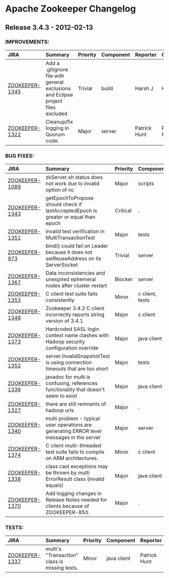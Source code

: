 
<!---
# Licensed to the Apache Software Foundation (ASF) under one
# or more contributor license agreements.  See the NOTICE file
# distributed with this work for additional information
# regarding copyright ownership.  The ASF licenses this file
# to you under the Apache License, Version 2.0 (the
# "License"); you may not use this file except in compliance
# with the License.  You may obtain a copy of the License at
#
#     http://www.apache.org/licenses/LICENSE-2.0
#
# Unless required by applicable law or agreed to in writing, software
# distributed under the License is distributed on an "AS IS" BASIS,
# WITHOUT WARRANTIES OR CONDITIONS OF ANY KIND, either express or implied.
# See the License for the specific language governing permissions and
# limitations under the License.
-->
# Apache Zookeeper Changelog

## Release 3.4.3 - 2012-02-13



### IMPROVEMENTS:

| JIRA | Summary | Priority | Component | Reporter | Contributor |
|:---- |:---- | :--- |:---- |:---- |:---- |
| [ZOOKEEPER-1345](https://issues.apache.org/jira/browse/ZOOKEEPER-1345) | Add a .gitignore file with general exclusions and Eclipse project files excluded |  Trivial | build | Harsh J | Harsh J |
| [ZOOKEEPER-1322](https://issues.apache.org/jira/browse/ZOOKEEPER-1322) | Cleanup/fix logging in Quorum code. |  Major | server | Patrick Hunt | Patrick Hunt |


### BUG FIXES:

| JIRA | Summary | Priority | Component | Reporter | Contributor |
|:---- |:---- | :--- |:---- |:---- |:---- |
| [ZOOKEEPER-1089](https://issues.apache.org/jira/browse/ZOOKEEPER-1089) | zkServer.sh status does not work due to invalid option of nc |  Major | scripts | Bill Au | Roman Shaposhnik |
| [ZOOKEEPER-1343](https://issues.apache.org/jira/browse/ZOOKEEPER-1343) | getEpochToPropose should check if lastAcceptedEpoch is greater or equal than epoch |  Critical | . | Flavio Junqueira | Flavio Junqueira |
| [ZOOKEEPER-1351](https://issues.apache.org/jira/browse/ZOOKEEPER-1351) | invalid test verification in MultiTransactionTest |  Major | tests | Patrick Hunt | Patrick Hunt |
| [ZOOKEEPER-973](https://issues.apache.org/jira/browse/ZOOKEEPER-973) | bind() could fail on Leader because it does not setReuseAddress on its ServerSocket |  Trivial | server | Vishal Kher | Harsh J |
| [ZOOKEEPER-1367](https://issues.apache.org/jira/browse/ZOOKEEPER-1367) | Data inconsistencies and unexpired ephemeral nodes after cluster restart |  Blocker | server | Jeremy Stribling | Benjamin Reed |
| [ZOOKEEPER-1353](https://issues.apache.org/jira/browse/ZOOKEEPER-1353) | C client test suite fails consistently |  Minor | c client, tests | Clint Byrum | Clint Byrum |
| [ZOOKEEPER-1348](https://issues.apache.org/jira/browse/ZOOKEEPER-1348) | Zookeeper 3.4.2 C client incorrectly reports string version of 3.4.1 |  Major | c client | Marshall McMullen | Mahadev konar |
| [ZOOKEEPER-1373](https://issues.apache.org/jira/browse/ZOOKEEPER-1373) | Hardcoded SASL login context name clashes with Hadoop security configuration override |  Major | java client | Thomas Weise | Eugene Koontz |
| [ZOOKEEPER-1352](https://issues.apache.org/jira/browse/ZOOKEEPER-1352) | server.InvalidSnapshotTest is using connection timeouts that are too short |  Major | tests | Patrick Hunt | Patrick Hunt |
| [ZOOKEEPER-1336](https://issues.apache.org/jira/browse/ZOOKEEPER-1336) | javadoc for multi is confusing, references functionality that doesn't seem to exist |  Major | java client | Patrick Hunt | Patrick Hunt |
| [ZOOKEEPER-1327](https://issues.apache.org/jira/browse/ZOOKEEPER-1327) | there are still remnants of hadoop urls |  Major | . | Benjamin Reed | Harsh J |
| [ZOOKEEPER-1340](https://issues.apache.org/jira/browse/ZOOKEEPER-1340) | multi problem - typical user operations are generating ERROR level messages in the server |  Major | server | Patrick Hunt | Patrick Hunt |
| [ZOOKEEPER-1374](https://issues.apache.org/jira/browse/ZOOKEEPER-1374) | C client multi-threaded test suite fails to compile on ARM architectures. |  Minor | c client | James Page | James Page |
| [ZOOKEEPER-1338](https://issues.apache.org/jira/browse/ZOOKEEPER-1338) | class cast exceptions may be thrown by multi ErrorResult class (invalid equals) |  Major | java client | Patrick Hunt | Patrick Hunt |
| [ZOOKEEPER-1370](https://issues.apache.org/jira/browse/ZOOKEEPER-1370) | Add logging changes in Release Notes needed for clients because of ZOOKEEPER-850. |  Major | . | Mahadev konar | Mahadev konar |


### TESTS:

| JIRA | Summary | Priority | Component | Reporter | Contributor |
|:---- |:---- | :--- |:---- |:---- |:---- |
| [ZOOKEEPER-1337](https://issues.apache.org/jira/browse/ZOOKEEPER-1337) | multi's "Transaction" class is missing tests. |  Minor | java client | Patrick Hunt | Patrick Hunt |


